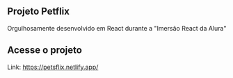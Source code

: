 ## Projeto Petflix

Orgulhosamente desenvolvido em React durante a "Imersão React da Alura"

## Acesse o projeto 
Link: https://petsflix.netlify.app/
